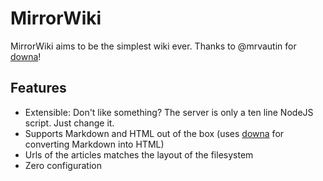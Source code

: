 # MirrorWiki
MirrorWiki aims to be the simplest wiki ever. Thanks to @mrvautin for [downa](https://github.com/mrvautin/downa/)!

## Features
  * Extensible: Don't like something? The server is only a ten line NodeJS script. Just change it.
  * Supports Markdown and HTML out of the box (uses [downa](https://github.com/mrvautin/downa/) for converting Markdown into HTML)
  * Urls of the articles matches the layout of the filesystem
  * Zero configuration 

